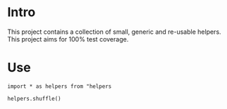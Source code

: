 # Intro

This project contains a collection of small, generic and re-usable helpers.
This project aims for 100% test coverage.

# Use

`import * as helpers from "helpers`

`helpers.shuffle()`
